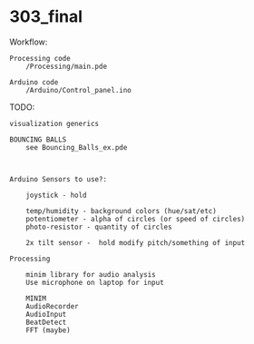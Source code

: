 303_final
=========

Workflow:

	Processing code
		/Processing/main.pde
		
	Arduino code
		/Arduino/Control_panel.ino
		
		
TODO:


	visualization generics

	BOUNCING BALLS
		see Bouncing_Balls_ex.pde

	

	Arduino Sensors to use?:

		joystick - hold
		
		temp/humidity - background colors (hue/sat/etc)
		potentiometer - alpha of circles (or speed of circles)
		photo-resistor - quantity of circles
		
		2x tilt sensor -  hold modify pitch/something of input

	Processing

		minim library for audio analysis
		Use microphone on laptop for input
		
		MINIM
		AudioRecorder
		AudioInput
		BeatDetect
		FFT (maybe)
